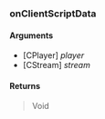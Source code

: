 ### onClientScriptData

#### Arguments

- [CPlayer] *player*
- [CStream] *stream*

#### Returns
> Void
